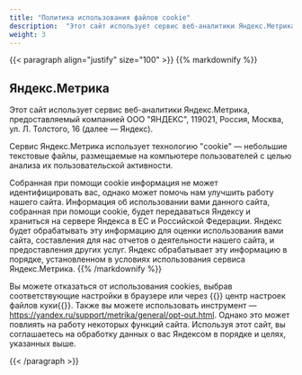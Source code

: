 ```yaml
---
title: "Политика использования файлов cookie"
description:  "Этот сайт использует сервис веб-аналитики Яндекс.Метрика."
weight: 3
---
```


{{< paragraph align="justify" size="100" >}}
{{% markdownify %}}
## Яндекс.Метрика

Этот сайт использует сервис веб-аналитики Яндекс.Метрика, предоставляемый компанией ООО "ЯНДЕКС", 119021, Россия, Москва, ул. Л. Толстого, 16 (далее — Яндекс).

Сервис Яндекс.Метрика использует технологию "cookie" — небольшие текстовые файлы, размещаемые на компьютере пользователей с целью анализа их пользовательской активности.

Собранная при помощи cookie информация не может идентифицировать вас, однако может помочь нам улучшить работу нашего сайта. Информация об использовании вами данного сайта, собранная при помощи cookie, будет передаваться Яндексу и храниться на сервере Яндекса в ЕС и Российской Федерации. Яндекс будет обрабатывать эту информацию для оценки использования вами сайта, составления для нас отчетов о деятельности нашего сайта, и предоставления других услуг. Яндекс обрабатывает эту информацию в порядке, установленном в условиях использования сервиса Яндекс.Метрика.
{{% /markdownify %}}

<p>Вы можете отказаться от использования cookies, выбрав соответствующие настройки в браузере или через {{<preferencescenterlink>}} центр настроек файлов куки{{</preferencescenterlink>}}. Также вы можете использовать инструмент — <a href="https://yandex.ru/support/metrika/general/opt-out.html">https://yandex.ru/support/metrika/general/opt-out.html</a>. Однако это может повлиять на работу некоторых функций сайта. Используя этот сайт, вы соглашаетесь на обработку данных о вас Яндексом в порядке и целях, указанных выше.</p>
{{< /paragraph >}}
